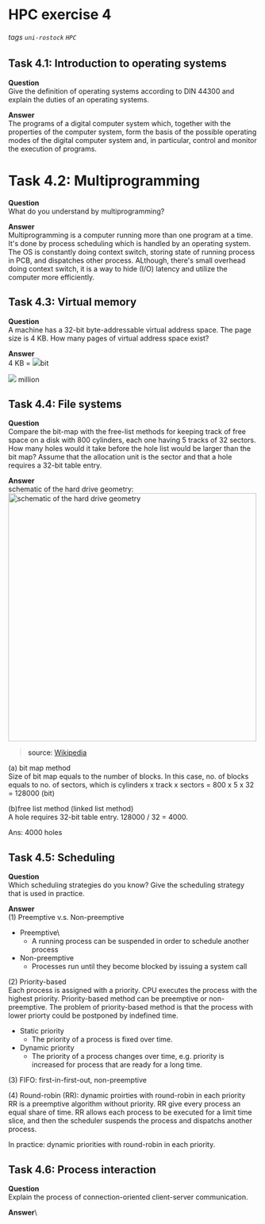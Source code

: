 # HPC exercise 4
###### tags `uni-rostock` `HPC`

<a name="t1">
  
## Task 4.1: Introduction to operating systems
**Question**\
Give the definition of operating systems according to DIN 44300 and explain the duties of an operating systems.

**Answer**\
The programs of a digital computer system which, together with the properties of the computer system, form the basis of the possible operating modes of the digital computer system and, in particular, control and monitor the execution of programs.

<a name="t2">
  
# Task 4.2: Multiprogramming
**Question**\
What do you understand by multiprogramming?

**Answer**\
Multiprogramming is a computer running more than one program at a time. It's done by process scheduling which is handled by an operating system. The OS is constantly doing context switch, storing state of running process in PCB, and dispatches other process. ALthough, there's small overhead doing context switch, it is a way to hide (I/O) latency and utilize the computer more efficiently.

<a name="t3">

## Task 4.3: Virtual memory
**Question**\
A machine has a 32-bit byte-addressable virtual address space. The page size is 4 KB. How many pages of virtual address space exist?

**Answer**\
4 KB = <img src="https://render.githubusercontent.com/render/math?math=2^{12}">bit

<img src="https://render.githubusercontent.com/render/math?math=2^{32} / 2^{12} = 2^{20} = 1"> million

<a name="t4">

## Task 4.4: File systems
**Question**\
Compare the bit-map with the free-list methods for keeping track of free space on a disk with 800 cylinders, each one having 5 tracks of 32 sectors. How many holes would it take before the hole list would be larger than the bit map? Assume that the allocation unit is the sector and that a hole requires a 32-bit table entry.

**Answer**\
schematic of the hard drive geometry:\
<img alt="schematic of the hard drive geometry" src="https://upload.wikimedia.org/wikipedia/commons/4/41/Hard_drive_geometry_-_English_-_2019-05-30.svg" width="500">
> source: [Wikipedia](https://en.wikipedia.org/wiki/Cylinder-head-sector)
 
(a) bit map method\
Size of bit map equals to the number of blocks. In this case, no. of blocks equals to no. of sectors, which is cylinders x track x sectors = 800 x 5 x 32 = 128000 (bit)

(b)free list method (linked list method)\
A hole requires 32-bit table entry. 128000 / 32 = 4000.

Ans: 4000 holes

<a name="t5">

## Task 4.5: Scheduling
**Question**\
Which scheduling strategies do you know? Give the scheduling strategy that is used in practice.

**Answer**\
(1) Preemptive v.s. Non-preemptive
* Preemptive\
  - A running process can be suspended in order to schedule another process
* Non-preemptive
  - Processes run until they become blocked by issuing a system call

(2) Priority-based\
Each process is assigned with a priority. CPU executes the process with the highest priority. Priority-based method can be preemptive or non-preemptive. The problem of priority-based method is that the process with lower priorty could be postponed by indefined time.
* Static priority
  - The priority of a process is fixed over time.
* Dynamic priority
  - The priority of a process changes over time, e.g. priority is increased for process that are ready for a long time.

(3) FIFO: first-in-first-out, non-preemptive

(4) Round-robin (RR): dynamic proirties with round-robin in each priority\
RR is a preemptive algorithm without priority. RR give every process an equal share of time. RR allows each process to be executed for a limit time slice, and then the scheduler suspends the process and dispatchs another process.

In practice: dynamic priorities with round-robin in each priority.

<a name="t6">

## Task 4.6: Process interaction
**Question**\
Explain the process of connection-oriented client-server communication.

**Answer**\



